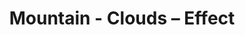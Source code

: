---
title: Mountain - Clouds – Effect
builder: true
type: coming-soon

# Content section
sections:
  - headerSection
  - servicesSection
  - subscribeSection
  - contactSection
  - mapSection

# Background effect
cloudsEffect: 
  enable: true
   ### Use C++ Hex colors for this effects. Recommended free program ColorMania.
  backgroundColor: 0xb15555
  skyColor: 0x4baede
  cloudColor: 0x3660b1
  speed: 1

---